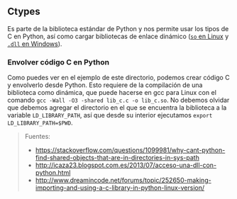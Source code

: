## Ctypes
Es parte de la biblioteca estándar de Python y nos permite usar los tipos de C en Python, así como cargar bibliotecas de enlace dinámico ([`so` en Linux](http://www.lopeztorrijos.com/tutoriales/linux/gestionar-software/bibliotecas-compartidas) y [`.dll` en Windows](https://es.wikipedia.org/wiki/Biblioteca_de_enlace_din%C3%A1mico)).

### Envolver código C en Python
Como puedes ver en el ejemplo de este directorio, podemos crear código C y envolverlo desde Python. Esto requiere de la compilación de una biblioteca como dinámica, que puede hacerse en gcc para Linux con el comando `gcc -Wall -O3 -shared lib_c.c -o lib_c.so`. No debemos olvidar que debemos agregar el directorio en el que se encuentra la biblioteca a la variable `LD_LIBRARY_PATH`, así que desde su interior ejecutamos `export LD_LIBRARY_PATH=$PWD`.

> Fuentes:
> - https://stackoverflow.com/questions/1099981/why-cant-python-find-shared-objects-that-are-in-directories-in-sys-path
> - http://icaza23.blogspot.com.es/2013/07/acceso-una-dll-con-python.html
> - http://www.dreamincode.net/forums/topic/252650-making-importing-and-using-a-c-library-in-python-linux-version/